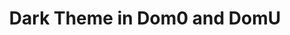 ---
lang: fr
layout: doc
redirect_from:
- /fr/doc/dark-theme/
redirect_to: https://github.com/Qubes-Community/Contents/blob/master/docs/customization/dark-theme.md
ref: 74
title: Dark Theme in Dom0 and DomU
---